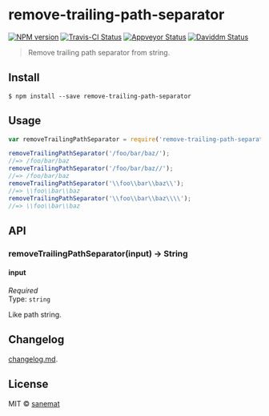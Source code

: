 # remove-trailing-path-separator

[![NPM version][npm-image]][npm-url] [![Travis-CI Status][travis-image]][travis-url] [![Appveyor Status][appveyor-image]][appveyor-url] [![Daviddm Status][daviddm-image]][daviddm-url]

> Remove trailing path separator from string.


## Install

```
$ npm install --save remove-trailing-path-separator
```


## Usage

```js
var removeTrailingPathSeparator = require('remove-trailing-path-separator');

removeTrailingPathSeparator('/foo/bar/baz/');
//=> /foo/bar/baz
removeTrailingPathSeparator('/foo/bar/baz//');
//=> /foo/bar/baz
removeTrailingPathSeparator('\\foo\\bar\\baz\\');
//=> \\foo\\bar\\baz
removeTrailingPathSeparator('\\foo\\bar\\baz\\\\');
//=> \\foo\\bar\\baz
```


## API

### removeTrailingPathSeparator(input) -> String

#### input

*Required*  
Type: `string`

Like path string.


## Changelog

[changelog.md](./changelog.md).


## License

MIT © [sanemat](http://sane.jp)


[travis-url]: https://travis-ci.org/sanemat/remove-trailing-path-separator
[travis-image]: https://img.shields.io/travis/sanemat/remove-trailing-path-separator/master.svg?style=flat-square&label=travis
[appveyor-url]: https://ci.appveyor.com/project/sanemat/remove-trailing-path-separator/branch/master
[appveyor-image]: https://img.shields.io/appveyor/ci/sanemat/remove-trailing-path-separator/master.svg?style=flat-square&label=appveyor
[npm-url]: https://npmjs.org/package/remove-trailing-path-separator
[npm-image]: https://img.shields.io/npm/v/remove-trailing-path-separator.svg?style=flat-square
[daviddm-url]: https://david-dm.org/sanemat/remove-trailing-path-separator
[daviddm-image]: https://img.shields.io/david/sanemat/remove-trailing-path-separator.svg?style=flat-square
